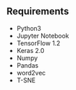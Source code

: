 
## Requirements
- Python3
- Jupyter Notebook
- TensorFlow  1.2
- Keras 2.0
- Numpy
- Pandas
- word2vec 
- T-SNE
